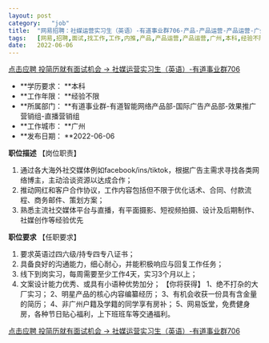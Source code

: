 ```yaml
---
layout:	post
category:	"job"
title:	"网易招聘：社媒运营实习生（英语）-有道事业群706-产品-产品运营-产品运营-广州本科经验不限"
tags:	[网易,招聘,面试,找工作,工作,内推,产品,产品运营,产品运营,广州,本科,经验不限]
date:	2022-06-06
---
```


[点击应聘 投简历就有面试机会 -> 社媒运营实习生（英语）-有道事业群706](http://mobile.bole.netease.com/bole/boleDetail?id=40647&employeeId=346f03c3cda5f04c&key=all)



- **学历要求： **本科
- **工作年限： **经验不限
- **所属部门： **有道事业群-有道智能网络产品部-国际广告产品部-效果推广营销组-直播营销组
- **工作城市： **广州
- **发布日期： **2022-06-06



**职位描述**
【岗位职责】
1. 通过各大海外社交媒体例如facebook/ins/tiktok，根据广告主需求寻找各类网络博主，主动洽谈资源以达成合作；
2. 推动网红和客户合作协议，工作内容包括但不限于优化话术、合同、付款流程、商务邮件、策划方案；
3. 熟悉主流社交媒体平台与直播，有平面摄影、短视频拍摄、设计及后期制作、社媒创作等经验优先



**职位要求**
【任职要求】
1. 要求英语过四六级/持专四专八证书；
2. 具备良好的沟通能力，细心耐心，并能积极响应与回复工作任务；
3. 线下到岗实习，每周需要至少工作4天，实习3个月以上；
4. 文案设计能力优秀、或具有小语种优势加分；
【你将获得】
1、绝不打杂的大厂实习； 
2、明星产品的核心内容编纂经历； 
3、有机会收获一份具有含金量的简历； 
4、非广州户籍及学籍的同学享有房补；
5、网易饭堂，免费健身房，各种节日贴心福利，上下班班车等交通福利。



[点击应聘 投简历就有面试机会 -> 社媒运营实习生（英语）-有道事业群706](http://mobile.bole.netease.com/bole/boleDetail?id=40647&employeeId=346f03c3cda5f04c&key=all)
